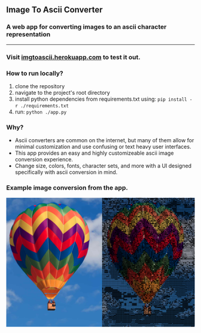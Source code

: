 ## Image To Ascii Converter

### A web app for converting images to an ascii character representation
<hr>

### Visit [imgtoascii.herokuapp.com](https://imgtoascii.herokuapp.com/) to test it out.

### How to run locally?
1. clone the repository
2. navigate to the project's root directory 
3. install python dependencies from requirements.txt using: ```pip install -r ./requirements.txt```
4. run: ```python ./app.py```

### Why? 
  * Ascii converters are common on the internet, but many of them allow for minimal customization and use confusing or text heavy user interfaces.
  * This app provides an easy and highly customizeable ascii image conversion experience.
  * Change size, colors, fonts, character sets, and more with a UI designed specifically with ascii conversion in mind.

### Example image conversion from the app.
![Flag Image in ASCII](./static/images/readme-example.png)


